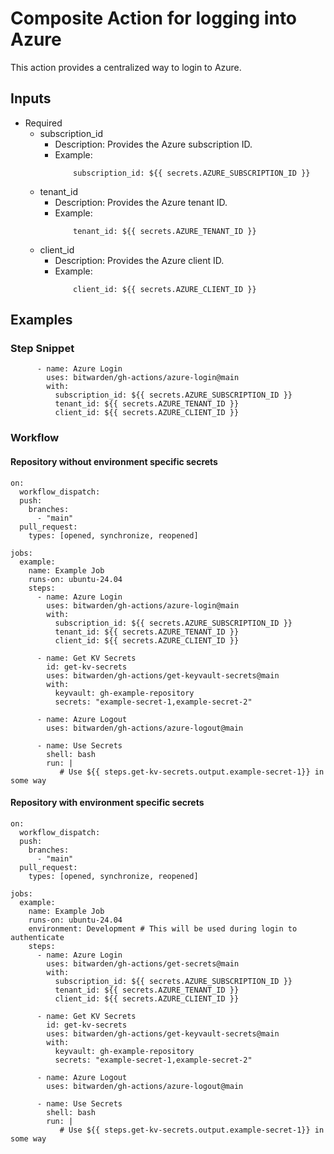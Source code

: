 # Composite Action for logging into Azure

This action provides a centralized way to login to Azure.<br/>

## Inputs

- Required
    - subscription_id
        - Description: Provides the Azure subscription ID.
        - Example:
            ```
                subscription_id: ${{ secrets.AZURE_SUBSCRIPTION_ID }}
            ```
    - tenant_id
        - Description: Provides the Azure tenant ID.
        - Example:
            ```
                tenant_id: ${{ secrets.AZURE_TENANT_ID }}
            ```
    - client_id
        - Description: Provides the Azure client ID.
        - Example:
            ```
                client_id: ${{ secrets.AZURE_CLIENT_ID }}
            ```

## Examples
### Step Snippet
```
      - name: Azure Login
        uses: bitwarden/gh-actions/azure-login@main
        with:
          subscription_id: ${{ secrets.AZURE_SUBSCRIPTION_ID }}
          tenant_id: ${{ secrets.AZURE_TENANT_ID }}
          client_id: ${{ secrets.AZURE_CLIENT_ID }}
```

### Workflow
#### Repository without environment specific secrets
```
on:
  workflow_dispatch:
  push:
    branches:
      - "main"
  pull_request:
    types: [opened, synchronize, reopened]

jobs:
  example:
    name: Example Job
    runs-on: ubuntu-24.04
    steps:
      - name: Azure Login
        uses: bitwarden/gh-actions/azure-login@main
        with:
          subscription_id: ${{ secrets.AZURE_SUBSCRIPTION_ID }}
          tenant_id: ${{ secrets.AZURE_TENANT_ID }}
          client_id: ${{ secrets.AZURE_CLIENT_ID }}

      - name: Get KV Secrets
        id: get-kv-secrets
        uses: bitwarden/gh-actions/get-keyvault-secrets@main
        with:
          keyvault: gh-example-repository
          secrets: "example-secret-1,example-secret-2"

      - name: Azure Logout
        uses: bitwarden/gh-actions/azure-logout@main

      - name: Use Secrets
        shell: bash
        run: |
           # Use ${{ steps.get-kv-secrets.output.example-secret-1}} in some way
```

#### Repository with environment specific secrets
```
on:
  workflow_dispatch:
  push:
    branches:
      - "main"
  pull_request:
    types: [opened, synchronize, reopened]

jobs:
  example:
    name: Example Job
    runs-on: ubuntu-24.04
    environment: Development # This will be used during login to authenticate
    steps:
      - name: Azure Login
        uses: bitwarden/gh-actions/get-secrets@main
        with:
          subscription_id: ${{ secrets.AZURE_SUBSCRIPTION_ID }}
          tenant_id: ${{ secrets.AZURE_TENANT_ID }}
          client_id: ${{ secrets.AZURE_CLIENT_ID }}

      - name: Get KV Secrets
        id: get-kv-secrets
        uses: bitwarden/gh-actions/get-keyvault-secrets@main
        with:
          keyvault: gh-example-repository
          secrets: "example-secret-1,example-secret-2"

      - name: Azure Logout
        uses: bitwarden/gh-actions/azure-logout@main

      - name: Use Secrets
        shell: bash
        run: |
           # Use ${{ steps.get-kv-secrets.output.example-secret-1}} in some way
```
